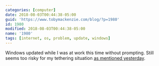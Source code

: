 ```yaml
---
categories: [computer]
date: 2018-08-03T00:44:38-05:00
guid: 'https://www.tobymackenzie.com/blog/?p=1980'
id: 1980
modified: 2018-08-03T00:44:38-05:00
name: '1980'
tags: [internet, os, problem, update, windows]
---
```


Windows updated while I was at work this time without prompting.  Still seems too risky for my tethering situation [as mentioned yesterday](https://www.tobymackenzie.com/blog/2018/08/02/1974/).
